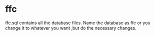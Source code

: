 # ffc

ffc.sql contains all the database files. Name the database as ffc or you change it to whatever you want ,but do the necessary changes.
